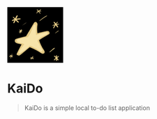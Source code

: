 <img src="logo.jpg" width="128px" height="128px" />

# KaiDo

> KaiDo is a simple local to-do list application

